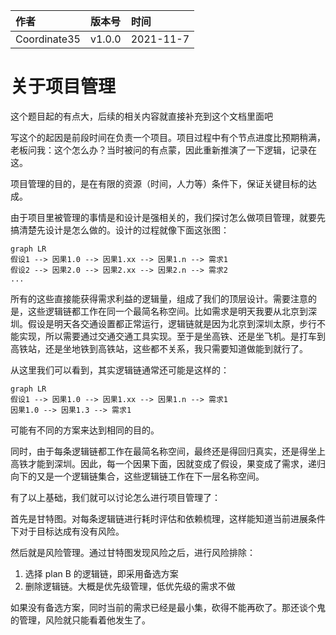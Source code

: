 | 作者         | 版本号 | 时间      |
| :----------- | :----- | :-------- |
| Coordinate35 | v1.0.0 | 2021-11-7 |

# 关于项目管理

这个题目起的有点大，后续的相关内容就直接补充到这个文档里面吧



写这个的起因是前段时间在负责一个项目。项目过程中有个节点进度比预期稍满，老板问我：这个怎么办？当时被问的有点蒙，因此重新推演了一下逻辑，记录在这。



项目管理的目的，是在有限的资源（时间，人力等）条件下，保证关键目标的达成。



由于项目里被管理的事情是和设计是强相关的，我们探讨怎么做项目管理，就要先搞清楚先设计是怎么做的。设计的过程就像下面这张图：

```mermaid
graph LR
假设1 --> 因果1.0 --> 因果1.xx --> 因果1.n --> 需求1
假设2 --> 因果2.0 --> 因果2.xx --> 因果2.n --> 需求2
...
```

所有的这些直接能获得需求利益的逻辑量，组成了我们的顶层设计。需要注意的是，这些逻辑链都工作在同一个最简名称空间。比如需求是明天我要从北京到深圳。假设是明天各交通设置都正常运行，逻辑链就是因为北京到深圳太原，步行不能实现，所以需要通过交通交通工具实现。至于是坐高铁、还是坐飞机。是打车到高铁站，还是坐地铁到高铁站，这些都不关系，我只需要知道做能到就行了。

从这里我们可以看到，其实逻辑链通常还可能是这样的：

```mermaid
graph LR
假设1 --> 因果1.0 --> 因果1.xx --> 因果1.n --> 需求1
因果1.0 --> 因果1.3 --> 需求1
```

可能有不同的方案来达到相同的目的。

同时，由于每条逻辑链都工作在最简名称空间，最终还是得回归真实，还是得坐上高铁才能到深圳。因此，每一个因果下面，因就变成了假设，果变成了需求，递归向下的又是一个逻辑链集合，这些逻辑链工作在下一层名称空间。

有了以上基础，我们就可以讨论怎么进行项目管理了：

首先是甘特图。对每条逻辑链进行耗时评估和依赖梳理，这样能知道当前进展条件下对于目标达成有没有风险。

然后就是风险管理。通过甘特图发现风险之后，进行风险排除：

1. 选择 plan B 的逻辑链，即采用备选方案
2. 删除逻辑链。大概是优先级管理，低优先级的需求不做

如果没有备选方案，同时当前的需求已经是最小集，砍得不能再砍了。那还谈个鬼的管理，风险就只能看着他发生了。